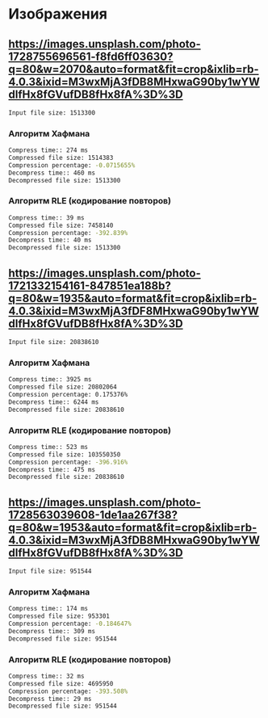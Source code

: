 # Изображения

## https://images.unsplash.com/photo-1728755696561-f8fd6ff03630?q=80&w=2070&auto=format&fit=crop&ixlib=rb-4.0.3&ixid=M3wxMjA3fDB8MHxwaG90by1wYWdlfHx8fGVufDB8fHx8fA%3D%3D
```bash
Input file size: 1513300
```


### Алгоритм Хафмана
```bash
Compress time:: 274 ms
Compressed file size: 1514383
Compression percentage: -0.0715655%
Decompress time:: 460 ms
Decompressed file size: 1513300
```

### Алгоритм RLE (кодирование повторов)

```bash
Compress time:: 39 ms
Compressed file size: 7458140
Compression percentage: -392.839%
Decompress time:: 40 ms
Decompressed file size: 1513300
```

## https://images.unsplash.com/photo-1721332154161-847851ea188b?q=80&w=1935&auto=format&fit=crop&ixlib=rb-4.0.3&ixid=M3wxMjA3fDF8MHxwaG90by1wYWdlfHx8fGVufDB8fHx8fA%3D%3D
```bash
Input file size: 20838610
```


### Алгоритм Хафмана
```bash
Compress time:: 3925 ms
Compressed file size: 20802064
Compression percentage: 0.175376%
Decompress time:: 6244 ms
Decompressed file size: 20838610
```

### Алгоритм RLE (кодирование повторов)

```bash
Compress time:: 523 ms
Compressed file size: 103550350
Compression percentage: -396.916%
Decompress time:: 475 ms
Decompressed file size: 20838610
```


## https://images.unsplash.com/photo-1728563039608-1de1aa267f38?q=80&w=1953&auto=format&fit=crop&ixlib=rb-4.0.3&ixid=M3wxMjA3fDB8MHxwaG90by1wYWdlfHx8fGVufDB8fHx8fA%3D%3D
```bash
Input file size: 951544
```

### Алгоритм Хафмана
```bash
Compress time:: 174 ms
Compressed file size: 953301
Compression percentage: -0.184647%
Decompress time:: 309 ms
Decompressed file size: 951544
```

### Алгоритм RLE (кодирование повторов)

```bash
Compress time:: 32 ms
Compressed file size: 4695950
Compression percentage: -393.508%
Decompress time:: 29 ms
Decompressed file size: 951544
```
